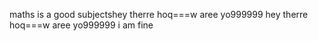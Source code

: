 maths is a good subjectshey therre hoq===w aree yo999999
hey therre hoq===w aree yo999999 i am fine
